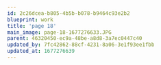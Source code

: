 ```yaml
---
id: 2c26dcea-b805-4b5b-b078-b9464c93e2b2
blueprint: work
title: 'page 18'
main_image: page-18-1677276633.JPG
parent: 46320450-ec9a-48be-a8d8-3a7ec0447c40
updated_by: 7fc42862-88cf-4231-8a06-3e1f93ee1fbb
updated_at: 1677276639
---
```

